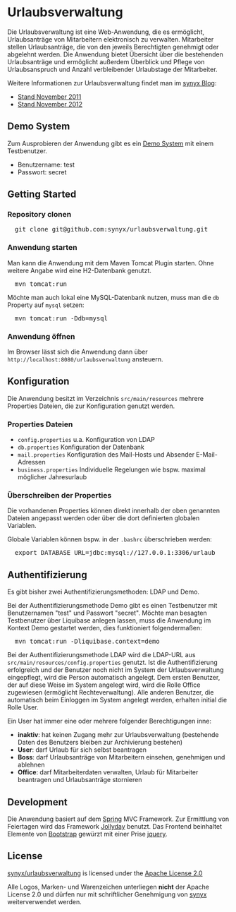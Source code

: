 # Urlaubsverwaltung

Die Urlaubsverwaltung ist eine Web-Anwendung, die es ermöglicht, Urlaubsanträge von Mitarbeitern elektronisch zu verwalten. Mitarbeiter stellen Urlaubsanträge, die von den jeweils Berechtigten genehmigt oder abgelehnt werden. Die Anwendung bietet Übersicht über die bestehenden Urlaubsanträge und ermöglicht außerdem Überblick und Pflege von Urlaubsanspruch und Anzahl verbleibender Urlaubstage der Mitarbeiter.

Weitere Informationen zur Urlaubsverwaltung findet man im [synyx Blog](http://blog.synyx.de):
* [Stand November 2011](http://blog.synyx.de/2011/11/elektronische-urlaubsverwaltung-made-by-youngsters/)
* [Stand November 2012](http://blog.synyx.de/2012/11/urlaubsverwaltung-was-hat-sich-getan/)

## Demo System

Zum Ausprobieren der Anwendung gibt es ein [Demo System](http://urlaubsverwaltung-demo.synyx.de) mit einem Testbenutzer.
* Benutzername: test
* Passwort: secret

## Getting Started

### Repository clonen

<pre>  git clone git@github.com:synyx/urlaubsverwaltung.git</pre>

### Anwendung starten

Man kann die Anwendung mit dem Maven Tomcat Plugin starten. Ohne weitere Angabe wird eine H2-Datenbank genutzt.

<pre>  mvn tomcat:run</pre>

Möchte man auch lokal eine MySQL-Datenbank nutzen, muss man die `db` Property auf `mysql` setzen:

<pre>  mvn tomcat:run -Ddb=mysql</pre>

### Anwendung öffnen

Im Browser lässt sich die Anwendung dann über `http://localhost:8080/urlaubsverwaltung` ansteuern.

## Konfiguration

Die Anwendung besitzt im Verzeichnis `src/main/resources` mehrere Properties Dateien, die zur Konfiguration genutzt werden.

### Properties Dateien

* `config.properties` u.a. Konfiguration von LDAP
* `db.properties` Konfiguration der Datenbank
* `mail.properties` Konfiguration des Mail-Hosts und Absender E-Mail-Adressen
* `business.properties` Individuelle Regelungen wie bspw. maximal möglicher Jahresurlaub


### Überschreiben der Properties

Die vorhandenen Properties können direkt innerhalb der oben genannten Dateien angepasst werden oder über die dort definierten globalen Variablen.

Globale Variablen können bspw. in der `.bashrc` überschrieben werden:

<pre>  export DATABASE_URL=jdbc:mysql://127.0.0.1:3306/urlaub</pre>


## Authentifizierung

Es gibt bisher zwei Authentifizierungsmethoden: LDAP und Demo.

Bei der Authentifizierungsmethode Demo gibt es einen Testbenutzer mit Benutzernamen "test" und Passwort "secret".
Möchte man besagten Testbenutzer über Liquibase anlegen lassen, muss die Anwendung im Kontext Demo gestartet werden, dies funktioniert folgendermaßen:
<pre>  mvn tomcat:run -Dliquibase.context=demo</pre>


Bei der Authentifizierungsmethode LDAP wird die LDAP-URL aus `src/main/resources/config.properties` genutzt.
Ist die Authentifizierung erfolgreich und der Benutzer noch nicht im System der Urlaubsverwaltung eingepflegt, wird die Person automatisch angelegt. Dem ersten Benutzer, der auf diese Weise im System angelegt wird, wird die Rolle Office zugewiesen (ermöglicht Rechteverwaltung). Alle anderen Benutzer, die automatisch beim Einloggen im System angelegt werden, erhalten initial die Rolle User.

Ein User hat immer eine oder mehrere folgender Berechtigungen inne:
* **inaktiv**: hat keinen Zugang mehr zur Urlaubsverwaltung (bestehende Daten des Benutzers bleiben zur Archivierung bestehen)
* **User**: darf Urlaub für sich selbst beantragen
* **Boss**:	darf Urlaubsanträge von Mitarbeitern einsehen, genehmigen und ablehnen
* **Office**: darf Mitarbeiterdaten verwalten, Urlaub für Mitarbeiter beantragen und Urlaubsanträge stornieren

## Development

Die Anwendung basiert auf dem [Spring](http://www.springsource.org/) MVC Framework. Zur Ermittlung von Feiertagen wird das Framework [Jollyday](http://jollyday.sourceforge.net/) benutzt. Das Frontend beinhaltet Elemente von [Bootstrap](http://twitter.github.io/bootstrap/) gewürzt mit einer Prise [jquery](http://jquery.com/).

## License

[synyx/urlaubsverwaltung](http://github.com/synyx/urlaubsverwaltung) is licensed under the
[Apache License 2.0](http://www.apache.org/licenses/LICENSE-2.0)

Alle Logos, Marken- und Warenzeichen unterliegen **nicht** der Apache License 2.0 und dürfen nur mit schriftlicher Genehmigung von [synyx](http://www.synyx.de/) weiterverwendet werden.
